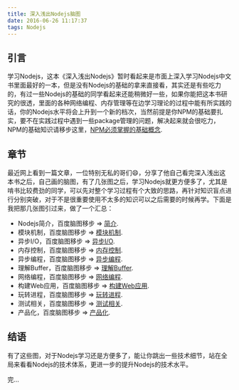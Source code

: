 ```yaml
---
title: 深入浅出Nodejs脑图
date: 2016-06-26 11:17:37
tags: Nodejs
---
```


## 引言

学习Nodejs，这本《深入浅出Nodejs》暂时看起来是市面上深入学习Nodejs中文书里面最好的一本，但是没有Nodejs的基础的拿来直接看，其实还是有些吃力的，有过一些Nodejs的基础的同学看起来还能稍微好一些，如果你能把这本书研究的很透，里面的各种网络编程、内存管理等在边学习理论的过程中能有所实践的话，你的Nodejs水平将会上升到一个新的档次，当然前提是你NPM的基础要扎实，要不在实践过程中遇到一些package管理的问题，解决起来就会很吃力，NPM的基础知识请移步这里，[NPM必须掌握的基础概念](http://codefilled.com/2016/05/16/npm%E5%BF%85%E9%A1%BB%E6%8E%8C%E6%8F%A1%E7%9A%84%E5%9F%BA%E7%A1%80%E6%A6%82%E5%BF%B5/).

## 章节

最近网上看到一篇文章，一位特别无私的哥们😄，分享了他自己看完深入浅出这本书之后，自己画的脑图，有了几张图之后，学习Nodejs就更方便多了，尤其是啃书比较费劲的同学，可以先对整个学习过程有个大致的思路，再针对知识盲点进行分别突破，对于不是很重要使用不太多的知识可以之后需要的时候再学。下面是我把那几张图引过来，做了一个汇总：

* Nodejs简介，百度脑图移步 => [简介](http://naotu.baidu.com/file/3022d187600e65b5d48643e6a0f51d80?token=1a85e36e68ca58da).
* 模块机制，百度脑图移步 => [模块机制](http://naotu.baidu.com/file/a196d10dd43d5399797a8d712705cbdd?token=60349a4a867a1d30).
* 异步I/O，百度脑图移步 => [异步I/O](http://naotu.baidu.com/file/f132a616a260091369de32db8ff00b19?token=0b398c320e1671f5).
* 内存控制，百度脑图移步 => [内存控制](http://naotu.baidu.com/file/3dbebf54412bbe16391335a8d1f9c5ca?token=47bff43145aea0f9).
* 异步编程，百度脑图移步 => [异步编程](http://naotu.baidu.com/file/69adaae16588fd0d283ebec2dbe69745?token=4cb3da612ace74e6).
* 理解Buffer，百度脑图移步 => [理解Buffer](http://naotu.baidu.com/file/a0aa9a265aa5deceebb1ee760643b2fe?token=fd644c0545be0239).
* 网络编程，百度脑图移步 => [网络编程](http://naotu.baidu.com/file/c173e48075dde7c4c8eaed8d91470a48?token=8865f7db7c234a53).
* 构建Web应用，百度脑图移步 => [构建Web应用](http://naotu.baidu.com/file/9b571066a99271c705c4c75917708055?token=125a9984f3fe933e).
* 玩转进程，百度脑图移步 => [玩转进程](http://naotu.baidu.com/file/ecb65b44058ae0607af5d5f8fa1538c4?token=94a00af4ab98b2bc).
* 测试相关，百度脑图移步 => [测试相关](http://naotu.baidu.com/file/599aa2581b95da58703c8b7067d67ec2?token=b3afa82b01d2e9c2).
* 产品化，百度脑图移步 => [产品化](http://naotu.baidu.com/file/a7b733ed1fd62196a97fb21d7b13403b?token=f511945a13d9a926).

## 结语

有了这些图，对于Nodejs学习还是方便多了，能让你跳出一些技术细节，站在全局来看看Nodejs的技术体系，更进一步的提升Nodejs的技术水平。

完...
